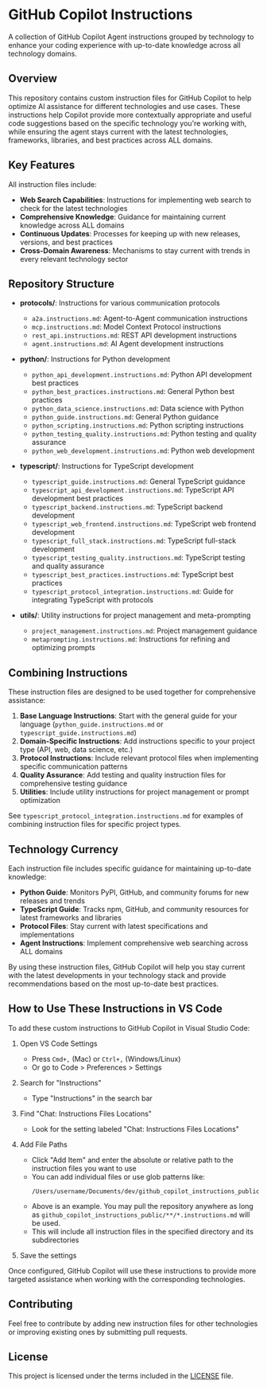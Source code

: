 # GitHub Copilot Instructions

A collection of GitHub Copilot Agent instructions grouped by technology to enhance your coding experience with up-to-date knowledge across all technology domains.

## Overview

This repository contains custom instruction files for GitHub Copilot to help optimize AI assistance for different technologies and use cases. These instructions help Copilot provide more contextually appropriate and useful code suggestions based on the specific technology you're working with, while ensuring the agent stays current with the latest technologies, frameworks, libraries, and best practices across ALL domains.

## Key Features

All instruction files include:

- **Web Search Capabilities**: Instructions for implementing web search to check for the latest technologies
- **Comprehensive Knowledge**: Guidance for maintaining current knowledge across ALL domains
- **Continuous Updates**: Processes for keeping up with new releases, versions, and best practices
- **Cross-Domain Awareness**: Mechanisms to stay current with trends in every relevant technology sector

## Repository Structure

- **protocols/**: Instructions for various communication protocols
  - `a2a.instructions.md`: Agent-to-Agent communication instructions
  - `mcp.instructions.md`: Model Context Protocol instructions
  - `rest_api.instructions.md`: REST API development instructions
  - `agent.instructions.md`: AI Agent development instructions

- **python/**: Instructions for Python development
  - `python_api_development.instructions.md`: Python API development best practices
  - `python_best_practices.instructions.md`: General Python best practices
  - `python_data_science.instructions.md`: Data science with Python
  - `python_guide.instructions.md`: General Python guidance
  - `python_scripting.instructions.md`: Python scripting instructions
  - `python_testing_quality.instructions.md`: Python testing and quality assurance
  - `python_web_development.instructions.md`: Python web development
  
- **typescript/**: Instructions for TypeScript development
  - `typescript_guide.instructions.md`: General TypeScript guidance
  - `typescript_api_development.instructions.md`: TypeScript API development best practices
  - `typescript_backend.instructions.md`: TypeScript backend development
  - `typescript_web_frontend.instructions.md`: TypeScript web frontend development
  - `typescript_full_stack.instructions.md`: TypeScript full-stack development
  - `typescript_testing_quality.instructions.md`: TypeScript testing and quality assurance
  - `typescript_best_practices.instructions.md`: TypeScript best practices
  - `typescript_protocol_integration.instructions.md`: Guide for integrating TypeScript with protocols
  
- **utils/**: Utility instructions for project management and meta-prompting
  - `project_management.instructions.md`: Project management guidance
  - `metaprompting.instructions.md`: Instructions for refining and optimizing prompts

## Combining Instructions

These instruction files are designed to be used together for comprehensive assistance:

1. **Base Language Instructions**: Start with the general guide for your language (`python_guide.instructions.md` or `typescript_guide.instructions.md`)
2. **Domain-Specific Instructions**: Add instructions specific to your project type (API, web, data science, etc.)
3. **Protocol Instructions**: Include relevant protocol files when implementing specific communication patterns
4. **Quality Assurance**: Add testing and quality instruction files for comprehensive testing guidance
5. **Utilities**: Include utility instructions for project management or prompt optimization

See `typescript_protocol_integration.instructions.md` for examples of combining instruction files for specific project types.

## Technology Currency

Each instruction file includes specific guidance for maintaining up-to-date knowledge:

- **Python Guide**: Monitors PyPI, GitHub, and community forums for new releases and trends
- **TypeScript Guide**: Tracks npm, GitHub, and community resources for latest frameworks and libraries
- **Protocol Files**: Stay current with latest specifications and implementations
- **Agent Instructions**: Implement comprehensive web searching across ALL domains

By using these instruction files, GitHub Copilot will help you stay current with the latest developments in your technology stack and provide recommendations based on the most up-to-date best practices.

## How to Use These Instructions in VS Code

To add these custom instructions to GitHub Copilot in Visual Studio Code:

1. Open VS Code Settings
   - Press `Cmd+,` (Mac) or `Ctrl+,` (Windows/Linux)
   - Or go to Code > Preferences > Settings

2. Search for "Instructions"
   - Type "Instructions" in the search bar

3. Find "Chat: Instructions Files Locations"
   - Look for the setting labeled "Chat: Instructions Files Locations"

4. Add File Paths
   - Click "Add Item" and enter the absolute or relative path to the instruction files you want to use
   - You can add individual files or use glob patterns like:
     ```
     /Users/username/Documents/dev/github_copilot_instructions_public/**/*.instructions.md
     ```
   - Above is an example. You may pull the repository anywhere as long as `github_copilot_instructions_public/**/*.instructions.md` will be used.
   - This will include all instruction files in the specified directory and its subdirectories

5. Save the settings

Once configured, GitHub Copilot will use these instructions to provide more targeted assistance when working with the corresponding technologies.

## Contributing

Feel free to contribute by adding new instruction files for other technologies or improving existing ones by submitting pull requests.

## License

This project is licensed under the terms included in the [LICENSE](LICENSE) file.
